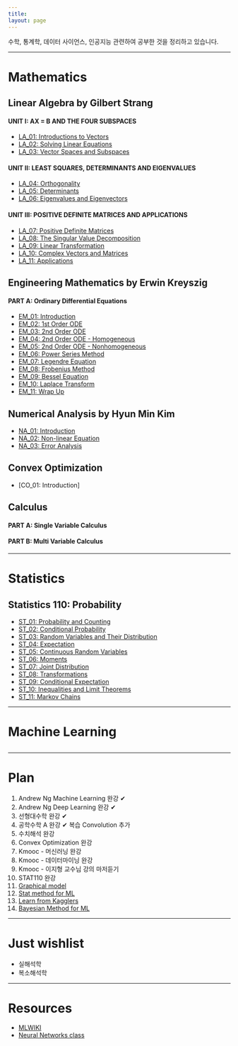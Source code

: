 ```yaml
---
title:
layout: page
---
```


수학, 통계학, 데이터 사이언스, 인공지능 관련하여 공부한 것을 정리하고 있습니다.

---

# Mathematics

## Linear Algebra by Gilbert Strang

#### UNIT I: AX = B AND THE FOUR SUBSPACES

- [LA_01: Introductions to Vectors](https://xero0001.github.io/mathematics/2019/04/27/LA_01/)
- [LA_02: Solving Linear Equations](https://xero0001.github.io/mathematics/2019/04/27/LA_02/)
- [LA_03: Vector Spaces and Subspaces](https://xero0001.github.io/mathematics/2019/04/28/LA_03/)

#### UNIT II: LEAST SQUARES, DETERMINANTS AND EIGENVALUES

- [LA_04: Orthogonality](https://xero0001.github.io/mathematics/2019/05/01/LA_04/)
- [LA_05: Determinants](https://xero0001.github.io/mathematics/2019/05/03/LA_05/)
- [LA_06: Eigenvalues and Eigenvectors](https://xero0001.github.io/mathematics/2019/05/04/LA_06/)

#### UNIT III: POSITIVE DEFINITE MATRICES AND APPLICATIONS

- [LA_07: Positive Definite Matrices](https://xero0001.github.io/mathematics/2019/05/05/LA_07/)
- [LA_08: The Singular Value Decomposition](https://xero0001.github.io/mathematics/2019/05/06/LA_08/)
- [LA_09: Linear Transformation](https://xero0001.github.io/mathematics/2019/05/10/LA_09/)
- [LA_10: Complex Vectors and Matrices](https://xero0001.github.io/mathematics/2019/05/20/LA_10/)
- [LA_11: Applications](https://xero0001.github.io/mathematics/2019/05/22/LA_11/)

## Engineering Mathematics by Erwin Kreyszig

#### PART A: Ordinary Differential Equations

- [EM_01: Introduction](https://xero0001.github.io/mathematics/2019/05/20/EM_01/)
- [EM_02: 1st Order ODE](https://xero0001.github.io/mathematics/2019/05/20/EM_02/)
- [EM_03: 2nd Order ODE](https://xero0001.github.io/mathematics/2019/05/20/EM_03/)
- [EM_04: 2nd Order ODE - Homogeneous](https://xero0001.github.io/mathematics/2019/05/20/EM_04/)
- [EM_05: 2nd Order ODE - Nonhomogeneous](https://xero0001.github.io/mathematics/2019/05/20/EM_05/)
- [EM_06: Power Series Method](https://xero0001.github.io/mathematics/2019/05/20/EM_06/)
- [EM_07: Legendre Equation](https://xero0001.github.io/mathematics/2019/05/20/EM_07/)
- [EM_08: Frobenius Method](https://xero0001.github.io/mathematics/2019/05/20/EM_08/)
- [EM_09: Bessel Equation](https://xero0001.github.io/mathematics/2019/05/20/EM_09/)
- [EM_10: Laplace Transform](https://xero0001.github.io/mathematics/2019/05/20/EM_10/)
- [EM_11: Wrap Up](https://xero0001.github.io/mathematics/2019/05/20/EM_11/)

## Numerical Analysis by Hyun Min Kim

- [NA_01: Introduction](https://xero0001.github.io/mathematics/2019/05/07/NA_01/)
- [NA_02: Non-linear Equation](https://xero0001.github.io/mathematics/2019/05/07/NA_02/)
- [NA_03: Error Analysis](https://xero0001.github.io/mathematics/2019/05/08/NA_03/)

## Convex Optimization

- [CO_01: Introduction]

## Calculus

#### PART A: Single Variable Calculus

#### PART B: Multi Variable Calculus

---

# Statistics

## Statistics 110: Probability

- [ST_01: Probability and Counting](https://xero0001.github.io/statistics/2019/05/24/ST_01/)
- [ST_02: Conditional Probability](https://xero0001.github.io/statistics/2019/05/24/ST_02/)
- [ST_03: Random Variables and Their Distribution](https://xero0001.github.io/statistics/2019/05/24/ST_03/)
- [ST_04: Expectation](https://xero0001.github.io/statistics/2019/05/24/ST_04/)
- [ST_05: Continuous Random Variables](https://xero0001.github.io/statistics/2019/05/24/ST_05/)
- [ST_06: Moments](https://xero0001.github.io/statistics/2019/05/24/ST_06/)
- [ST_07: Joint Distribution](https://xero0001.github.io/statistics/2019/05/24/ST_07/)
- [ST_08: Transformations](https://xero0001.github.io/statistics/2019/05/24/ST_08/)
- [ST_09: Conditional Expectation](https://xero0001.github.io/statistics/2019/05/24/ST_09/)
- [ST_10: Inequalities and Limit Theorems](https://xero0001.github.io/statistics/2019/05/24/ST_10/)
- [ST_11: Markov Chains](https://xero0001.github.io/statistics/2019/05/24/ST_11/)

---

# Machine Learning

##

---

# Plan

1. Andrew Ng Machine Learning 완강 ✔
2. Andrew Ng Deep Learning 완강 ✔
3. 선형대수학 완강 ✔
4. 공학수학 A 완강 ✔ 복습 Convolution 추가
5. 수치해석 완강
6. Convex Optimization 완강
7. Kmooc - 머신러닝 완강
8. Kmooc - 데이터마이닝 완강
9. Kmooc - 이지형 교수님 강의 마저듣기
10. STAT110 완강
11. [Graphical model](https://www.coursera.org/specializations/probabilistic-graphical-models)
12. [Stat method for ML](https://www.youtube.com/watch?v=zcMnu-3wkWo&list=PLTB9VQq8WiaCBK2XrtYn5t9uuPdsNm7YE)
13. [Learn from Kagglers](https://www.coursera.org/learn/competitive-data-science?authMode=login&recoOrder=15&utm_campaign=4sMc0Hs9Eem5a3PcVrpGrg&utm_medium=email&utm_source=recommendations)
14. [Bayesian Method for ML](https://www.coursera.org/learn/bayesian-methods-in-machine-learning?recoOrder=21&utm_medium=email&utm_source=recommendations&utm_campaign=4sMc0Hs9Eem5a3PcVrpGrg)

---

# Just wishlist

- 실해석학
- 복소해석학

---

# Resources

- [MLWIKI](http://mlwiki.org/index.php/Courses)
- [Neural Networks class](https://www.youtube.com/playlist?list=PL6Xpj9I5qXYEcOhn7TqghAJ6NAPrNmUBH)
